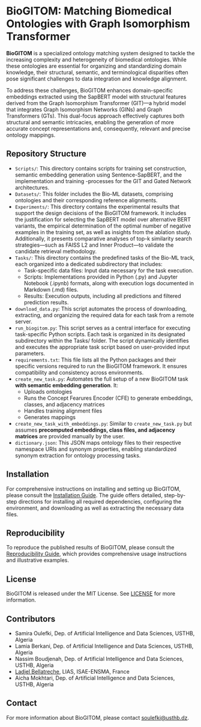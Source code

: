 # BioGITOM: Matching Biomedical Ontologies with Graph Isomorphism Transformer

**BioGITOM** is a specialized ontology matching system designed to tackle the increasing complexity and heterogeneity of biomedical ontologies. While these ontologies are essential for organizing and standardizing domain knowledge, their structural, semantic, and terminological disparities often pose significant challenges to data integration and knowledge alignment.

To address these challenges, BioGITOM enhances domain-specific embeddings extracted using the SapBERT model with structural features derived from the Graph Isomorphism Transformer (GIT)—a hybrid model that integrates Graph Isomorphism Networks (GINs) and Graph Transformers (GTs). This dual-focus approach effectively captures both structural and semantic intricacies, enabling the generation of more accurate concept representations and, consequently, relevant and precise ontology mappings.

## Repository Structure

- `Scripts/`: This directory contains scripts for training set construction, semantic embedding generation using Sentence-SapBERT, and the implementation and training -processes for the GIT and Gated Network architectures.
- `Datasets/`: This folder includes the Bio-ML datasets, comprising ontologies and their corresponding reference alignments.
- `Experiments/`: This directory contains the experimental results that support the design decisions of the BioGITOM framework. It includes the justification for selecting the SapBERT model over alternative BERT variants, the empirical determination of the optimal number of negative examples in the training set, as well as insights from the ablation study. Additionally, it presents comparative analyses of top-k similarity search strategies—such as FAISS L2 and Inner Product—to validate the candidate retrieval methodology.
- `Tasks/`: This directory contains the predefined tasks of the Bio-ML track, each organized into a dedicated subdirectory that includes:
   - Task-specific data files: Input data necessary for the task execution.
   - Scripts: Implementations provided in Python (.py) and Jupyter Notebook (.ipynb) formats, along with execution logs documented in Markdown (.md) files.
   - Results: Execution outputs, including all predictions and filtered prediction results.
- `download_data.py`: This script automates the process of downloading, extracting, and organizing the required data for each task from a remote server. 
- `run_biogitom.py`: This script serves as a central interface for executing task-specific Python scripts. Each task is organized in its designated subdirectory within the Tasks/ folder. The script dynamically identifies and executes the appropriate task script based on user-provided input parameters.
- `requirements.txt`: This file lists all the Python packages and their specific versions required to run the BioGITOM framework. It ensures compatibility and consistency across environments.
- `create_new_task.py`: Automates the full setup of a new BioGITOM task **with semantic embedding generation**. It:
  - Uploads ontologies
  - Runs the Concept Fearures Encoder (CFE) to generate embeddings, classes, and adjacency matrices
  - Handles training alignment files
  - Generates mappings
- `create_new_task_with_embeddings.py`: Similar to `create_new_task.py` but assumes **precomputed embeddings, class files, and adjacency matrices** are provided manually by the user.
- `dictionary.json`: This JSON maps ontology files to their respective namespace URIs and synonym properties, enabling standardized synonym extraction for ontology processing tasks.

## Installation

For comprehensive instructions on installing and setting up BioGITOM, please consult the [Installation Guide](./Docs/BioGITOM_Installation.md). The guide offers detailed, step-by-step directions for installing all required dependencies, configuring the environment, and downloading as well as extracting the necessary data files.

## Reproducibility

To reproduce the published results of BioGITOM, please consult the [Reproducibility Guide](./Docs/BioGITOM_Usage.md), which provides comprehensive usage instructions and illustrative examples.

## License

BioGITOM is released under the MIT License. See [LICENSE](LICENSE) for more information.

## Contributors

- Samira Oulefki, Dep. of Artificial Intelligence and Data Sciences, USTHB, Algeria
- Lamia Berkani, Dep. of Artificial Intelligence and Data Sciences, USTHB, Algeria
- Nassim Boudjenah, Dep. of Artificial Intelligence and Data Sciences, USTHB, Algeria
- [Ladjel Bellatreche](https://www.lias-lab.fr/members/bellatreche/), LIAS, ISAE-ENSMA, France
- Aicha Mokhtari, Dep. of Artificial Intelligence and Data Sciences, USTHB, Algeria


## Contact

For more information about BioGITOM, please contact [soulefki@usthb.dz](mailto:soulefki@usthb.dz).
